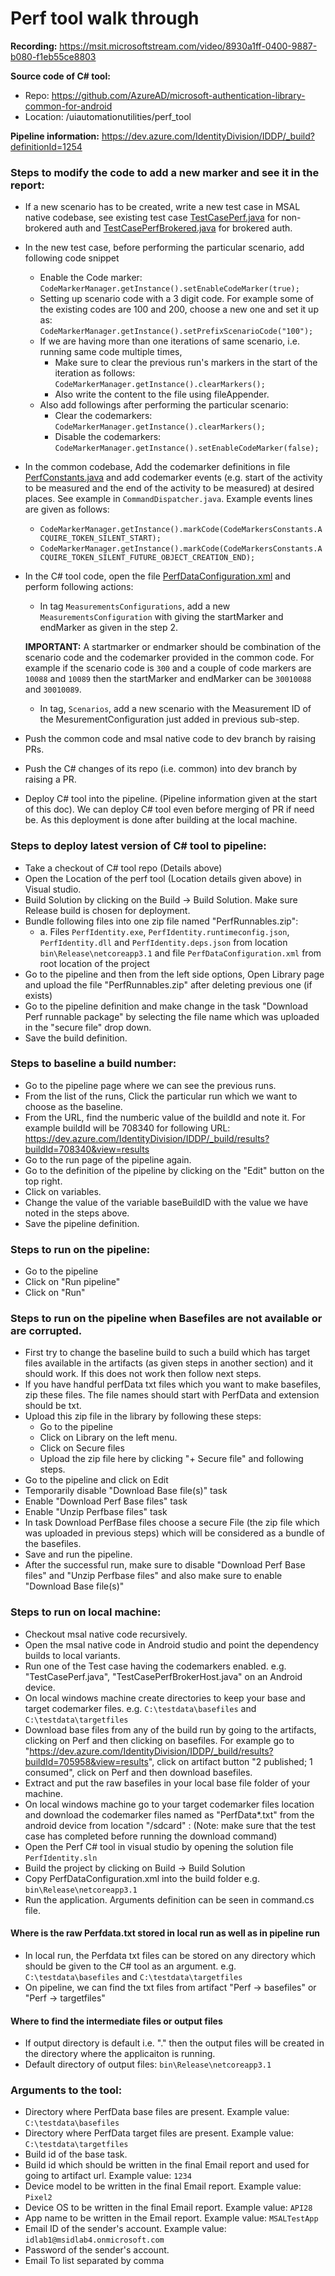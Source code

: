 # Perf tool walk through

**Recording:** https://msit.microsoftstream.com/video/8930a1ff-0400-9887-b080-f1eb55ce8803

**Source code of C# tool:** 
- Repo: https://github.com/AzureAD/microsoft-authentication-library-common-for-android
- Location: /uiautomationutilities/perf_tool

**Pipeline information:** https://dev.azure.com/IdentityDivision/IDDP/_build?definitionId=1254

### Steps to modify the code to add a new marker and see it in the report:
- If a new scenario has to be created, write a new test case in MSAL native codebase, see existing test case [TestCasePerf.java](https://github.com/AzureAD/microsoft-authentication-library-for-android/blob/dev/msalautomationapp/src/androidTest/java/com/microsoft/identity/client/msal/automationapp/testpass/perf/TestCasePerf.java) for non-brokered auth and [TestCasePerfBrokered.java](https://github.com/AzureAD/microsoft-authentication-library-for-android/blob/dev/msalautomationapp/src/androidTest/java/com/microsoft/identity/client/msal/automationapp/testpass/perf/TestCasePerfBrokered.java) for brokered auth.
- In the new test case, before performing the particular scenario, add following code snippet
	- Enable the Code marker: `CodeMarkerManager.getInstance().setEnableCodeMarker(true);`
	- Setting up scenario code with a 3 digit code. For example some of the existing codes are 100 and 200, choose a new one and set it up as: `CodeMarkerManager.getInstance().setPrefixScenarioCode("100");`
	- If we are having more than one iterations of same scenario, i.e. running same code multiple times, 
		- Make sure to clear the previous run's markers in the start of the iteration as follows: `CodeMarkerManager.getInstance().clearMarkers();`
		- Also write the content to the file using fileAppender.
	- Also add followings after performing the particular scenario:
		- Clear the codemarkers: `CodeMarkerManager.getInstance().clearMarkers();`
		- Disable the codemarkers: `CodeMarkerManager.getInstance().setEnableCodeMarker(false);`
- In the common codebase, Add the codemarker definitions in file [PerfConstants.java](https://github.com/AzureAD/microsoft-authentication-library-common-for-android/blob/dev/common/src/main/java/com/microsoft/identity/common/PerfConstants.java) and add codemarker events (e.g. start of the activity to be measured and the end of the activity to be measured) at desired places. See example in `CommandDispatcher.java`. Example events lines are given as follows:
	- `CodeMarkerManager.getInstance().markCode(CodeMarkersConstants.ACQUIRE_TOKEN_SILENT_START);`
	- `CodeMarkerManager.getInstance().markCode(CodeMarkersConstants.ACQUIRE_TOKEN_SILENT_FUTURE_OBJECT_CREATION_END);`
- In the C# tool code, open the file [PerfDataConfiguration.xml](https://github.com/AzureAD/microsoft-authentication-library-common-for-android/blob/dev/uiautomationutilities/perf_tool/PerfDataConfiguration.xml) and perform following actions:
	- In tag `MeasurementsConfigurations`, add a new `MeasurementsConfiguration` with giving the startMarker and endMarker as given in the step 2. 

	**IMPORTANT:** A startmarker or endmarker should be combination of the scenario code and the codemarker provided in the common code. For example if the scenario code is `300` and a couple of code markers are `10088` and `10089` then the startMarker and endMarker can be `30010088` and `30010089`.

	- In tag, `Scenarios`, add a new scenario with the Measurement ID of the MesurementConfiguration just added in previous sub-step.
- Push the common code and msal native code to dev branch by raising PRs.
- Push the C# changes of its repo (i.e. common) into dev branch by raising a PR.
- Deploy C# tool into the pipeline. (Pipeline information given at the start of this doc). We can deploy C# tool even before merging of PR if need be. As this deployment is done after building at the local machine.


### Steps to deploy latest version of C# tool to pipeline:
- Take a checkout of C# tool repo (Details above)
- Open the Location of the perf tool (Location details given above) in Visual studio.
- Build Solution by clicking on the Build -> Build Solution. Make sure Release build is chosen for deployment.
- Bundle following files into one zip file named "PerfRunnables.zip":
	- a. Files `PerfIdentity.exe`, `PerfIdentity.runtimeconfig.json`, `PerfIdentity.dll` and `PerfIdentity.deps.json` from location  `bin\Release\netcoreapp3.1` and file `PerfDataConfiguration.xml` from root location of the project
- Go to the pipeline and then from the left side options, Open Library page and upload the file "PerfRunnables.zip" after deleting previous one (if exists)
- Go to the pipeline definition and make change in the task "Download Perf runnable package" by selecting the file name which was uploaded in the "secure file" drop down.
- Save the build definition. 


### Steps to baseline a build number:
- Go to the pipeline page where we can see the previous runs.
- From the list of the runs, Click the particular run which we want to choose as the baseline.
- From the URL, find the numberic value of the buildId and note it. For example buildId will be 708340 for following URL: https://dev.azure.com/IdentityDivision/IDDP/_build/results?buildId=708340&view=results
- Go to the run page of the pipeline again.
- Go to the definition of the pipeline by clicking on the "Edit" button on the top right.
- Click on variables.
- Change the value of the variable baseBuildID with the value we have noted in the steps above.
- Save the pipeline definition.
	
### Steps to run on the pipeline:
- Go to the pipeline
- Click on "Run pipeline"
- Click on "Run"
	
### Steps to run on the pipeline when Basefiles are not available or are corrupted.
- First try to change the baseline build  to such a build which has target files available in the artifacts (as given steps in another section) and it should work. If this does not work then follow next steps.
- If you have handful perfData txt files which you want to make basefiles, zip these files. The file names should start with PerfData and extension should be txt.
- Upload this zip file in the library by following these steps:
	- Go to the pipeline
	- Click on Library on the left menu.
	- Click on Secure files
	- Upload the zip file here by clicking "+ Secure file" and following steps.
- Go to the pipeline and click on Edit
- Temporarily disable "Download Base file(s)" task
- Enable "Download Perf Base files" task
- Enable "Unzip Perfbase files" task
- In task Download PerfBase files choose a secure File (the zip file which was uploaded in previous steps) which will be considered as a bundle of the basefiles.
- Save and run the pipeline.
- After the successful run, make sure to disable "Download Perf Base files" and "Unzip Perfbase files" and also make sure to enable "Download Base file(s)"


### Steps to run on local machine:
- Checkout msal native code recursively. 
- Open the msal native code in Android studio and point the dependency builds to local variants.
- Run one of the Test case having the codemarkers enabled. e.g. "TestCasePerf.java", "TestCasePerfBrokerHost.java" on an Android device.
- On local windows machine create directories to keep your base and target codemarker files. e.g. `C:\testdata\basefiles` and `C:\testdata\targetfiles`
- Download base files from any of the build run by going to the artifacts, clicking on Perf and then clicking on basefiles. For example go to "https://dev.azure.com/IdentityDivision/IDDP/_build/results?buildId=705958&view=results", click on artifact button "2 published; 1 consumed", click on Perf and then download basefiles. 
- Extract and put the raw basefiles in your local base file folder of your machine.
- On local windows machine go to your target codemarker files location and download the codemarker files named as "PerfData*.txt" from the android device from location "/sdcard" : (Note: make sure that the test case has completed before running the download command)
- Open the Perf C# tool in visual studio by opening the solution file `PerfIdentity.sln`
- Build the project by clicking on Build -> Build Solution
- Copy PerfDataConfiguration.xml into the build folder e.g. `bin\Release\netcoreapp3.1`
- Run the application. Arguments definition can be seen in command.cs file.


#### Where is the raw Perfdata.txt stored in local run as well as in pipeline run
- In local run, the Perfdata txt files can be stored on any directory which should be given to the C# tool as an argument. e.g. `C:\testdata\basefiles` and `C:\testdata\targetfiles`
- On pipeline, we can find the txt files from artifact "Perf -> basefiles" or "Perf -> targetfiles"


#### Where to find the intermediate files or output files
- If output directory is default i.e. "." then the output files will be created in the directory where the applicaiton is running.
- Default directory of output files: `bin\Release\netcoreapp3.1`


### Arguments to the tool:
- Directory where PerfData base files are present. Example value: `C:\testdata\basefiles`
- Directory where PerfData target files are present. Example value: `C:\testdata\targetfiles`
- Build id of the base task.
- Build id which should be written in the final Email report and used for going to artifact url. Example value: `1234`
- Device model to be written in the final Email report. Example value: `Pixel2`
- Device OS to be written in the final Email report. Example value: `API28`
- App name to be written in the Email report. Example value: `MSALTestApp`
- Email ID of the sender's account. Example value: `idlab1@msidlab4.onmicrosoft.com`
- Password of the sender's account.
- Email To list separated by comma
